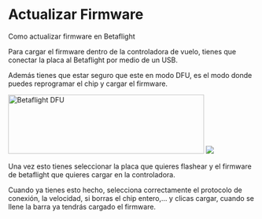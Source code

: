 # Actualizar Firmware

Como actualizar firmware en Betaflight

Para cargar el firmware dentro de la controladora de vuelo, tienes que conectar la placa al Betaflight por medio de un USB.

Además tienes que estar seguro que este en modo DFU, es el modo donde puedes reprogramar el chip y cargar el firmware.

<img class=" wp-image-2717 alignright" title="Betaflight DFU" src="https://www.midronedecarreras.com/wp-content/uploads/2019/05/DFU_Betaflight.jpg" alt="Betaflight DFU" width="398" height="120" srcset="https://www.midronedecarreras.com/wp-content/uploads/2019/05/DFU_Betaflight.jpg 428w, https://www.midronedecarreras.com/wp-content/uploads/2019/05/DFU_Betaflight-300x90.jpg 300w" sizes="(max-width: 398px) 100vw, 398px">

<img class=" wp-image-2717 alignright" src="https://www.midronedecarreras.com/wp-content/uploads/2019/05/DFU_Betaflight.jpg">

Una vez esto tienes seleccionar la placa que quieres flashear y el firmware de betaflight que quieres cargar en la controladora.

Cuando ya tienes esto hecho, selecciona correctamente el protocolo de conexión, la velocidad, si borras el chip entero,… y clicas cargar, cuando se llene la barra ya tendrás cargado el firmware.
